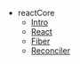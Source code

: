 * reactCore
  - [Intro](reactCore/00.md)
  - [React](reactCore/01.md)
  - [Fiber](reactCore/02.md)
  - [Reconciler](reactCore/03.md)
